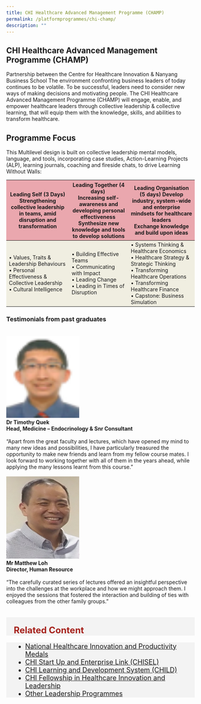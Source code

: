 ```yaml
---
title: CHI Healthcare Advanced Management Programme (CHAMP)
permalink: /platformprogrammes/chi-champ/
description: ""
---
```

## CHI Healthcare Advanced Management Programme (CHAMP) 
Partnership between the Centre for Healthcare Innovation &amp; Nanyang Business School
The environment confronting business leaders of today continues to be volatile. To be successful, leaders need to consider new ways of making decisions and motivating people. The CHI Healthcare Advanced Management Programme (CHAMP) will engage, enable, and empower healthcare leaders through collective leadership &amp; collective learning, that will equip them with the knowledge, skills, and abilities to transform healthcare.

## Programme Focus 
This Multilevel design is built on collective leadership mental models, language, and tools, incorporating case studies, Action-Learning Projects (ALP), learning journals, coaching and fireside chats, to drive Learning Without Walls:

<table class="table">
  <thead bgcolor="#EAA7AE">
    <tr>
      <th scope="col">Leading Self (3 Days) <br>Strengthening collective leadership in teams, amid disruption and transformation</th>
      <th scope="col">Leading Together (4 days) ​<br>Increasing self-awareness and developing personal effectiveness ​ <br> Synthesize new knowledge and tools to develop solutions</th>
      <th scope="col">Leading Organisation (5 days)
Develop industry, system-wide and enterprise mindsets for healthcare leaders<br>Exchange knowledge and build upon ideas</th>
    </tr>
  </thead>
  <tbody bgcolor="#F0EEE1">
    <tr>
      <td scope="row">• Values, Traits &amp; Leadership Behaviours<br>
• Personal Effectiveness &amp; Collective Leadership<br>
• Cultural Intelligence
      </td><td> •	Building Effective Teams​<br>•	Communicating with Impact<br>•	Leading Change<br> •	 Leading in Times of Disruption   </td>
      <td> •	Systems Thinking &amp; Healthcare Economics<br> •	Healthcare Strategy &amp; Strategic Thinking<br>•	Transforming Healthcare Operations<br> •	Transforming Healthcare Finance<br>•	Capstone: Business Simulation  </td>
    </tr>
   
  </tbody>
</table>


### Testimonials from past graduates

<br>
<div class="row">
<div class="col"> 
<img alt="1st person" style="width:195px; height:219px;" src="/images/Testimonials%20Pictures/timothy%20quek.png"><br>
		<div class="header"><b>Dr Timothy Quek
<br>Head, Medicine – Endocrinology 
&amp; Snr Consultant </b></div><br>
		<div class="para">“Apart from the great faculty and lectures, which have opened my mind to many new ideas and possibilities, I have particularly treasured the opportunity to make new friends and learn from my fellow course mates. I look forward to working together with all of them in the years ahead, while applying the many lessons learnt from this course.”

</div>
<br>

</div>
	<div class="col"> 
<img alt="2nd person" style="width:195px; height:219px;" src="/images/Testimonials%20Pictures/matthew%20loh.png"><br>
	<div class="header"><b>Mr Matthew Loh<br>Director, 
Human Resource </b></div><br>
	<div class="para">“The carefully curated series of lectures offered an insightful perspective into the challenges at the workplace and how we might approach them. I enjoyed the sessions that fostered the interaction and building of ties with colleagues from the other family groups.”

</div>
<br>


</div>
<br></div>

<div style="font-size:24px; font-weight: 700; color: #a6221c; background-color: #f3f3f3; padding: 20px 0px 0px 20px;" class="row"> Related Content</div>

<div style="font-size:18px ;background-color: #f3f3f3; padding: 0px 25px 0px 20px;" class="row">
	<ul>
		<li><a href="/platformprogrammes/nhipm/">National Healthcare Innovation and Productivity Medals</a></li>
		<li><a href="/platformprogrammes/chisel/">CHI Start Up and Enterprise Link (CHISEL)</a></li>
			<li><a href="/platformprogrammes/child/">CHI Learning and Development System (CHILD)</a></li>
			<li><a href="/platformprogrammes/chi-fellowship/">CHI Fellowship in Healthcare Innovation and Leadership</a></li>
	<li><a href="/platformprogrammes/otherprogrammes/">Other Leadership Programmes</a></li>
	</ul>
</div>